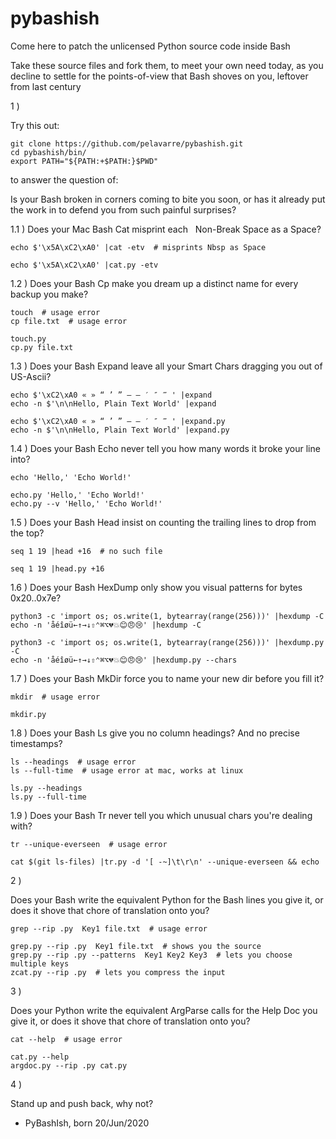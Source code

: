 # pybashish

Come here to patch the unlicensed Python source code inside Bash

Take these source files and fork them, to meet your own need today, as you decline to
settle for the points-of-view that Bash shoves on you, leftover from last century

1 )

Try this out:

    git clone https://github.com/pelavarre/pybashish.git
    cd pybashish/bin/
    export PATH="${PATH:+$PATH:}$PWD"

to answer the question of:

Is your Bash broken in corners coming to bite you soon, or
has it already put the work in to defend you from such painful surprises?

1.1 ) Does your Mac Bash Cat misprint each &nbsp; Non-Break Space as a Space?

    echo $'\x5A\xC2\xA0' |cat -etv  # misprints Nbsp as Space

    echo $'\x5A\xC2\xA0' |cat.py -etv

1.2 ) Does your Bash Cp make you dream up a distinct name for every backup you make?

    touch  # usage error
    cp file.txt  # usage error

    touch.py
    cp.py file.txt

1.3 ) Does your Bash Expand leave all your Smart Chars dragging you out of US-Ascii?

    echo $'\xC2\xA0 « » “ ’ ” – — ′ ″ ‴ ' |expand
    echo -n $'\n\nHello, Plain Text World' |expand

    echo $'\xC2\xA0 « » “ ’ ” – — ′ ″ ‴ ' |expand.py
    echo -n $'\n\nHello, Plain Text World' |expand.py

1.4 ) Does your Bash Echo never tell you how many words it broke your line into?

    echo 'Hello,' 'Echo World!'

    echo.py 'Hello,' 'Echo World!'
    echo.py --v 'Hello,' 'Echo World!'

1.5 ) Does your Bash Head insist on counting the trailing lines to drop from the top?

    seq 1 19 |head +16  # no such file

    seq 1 19 |head.py +16

1.6 ) Does your Bash HexDump only show you visual patterns for bytes 0x20..0x7e?

    python3 -c 'import os; os.write(1, bytearray(range(256)))' |hexdump -C
    echo -n 'åéîøü←↑→↓⇧⌃⌘⌥💔💥😊😠😢' |hexdump -C

    python3 -c 'import os; os.write(1, bytearray(range(256)))' |hexdump.py -C
    echo -n 'åéîøü←↑→↓⇧⌃⌘⌥💔💥😊😠😢' |hexdump.py --chars

1.7 ) Does your Bash MkDir force you to name your new dir before you fill it?

    mkdir  # usage error

    mkdir.py

1.8 ) Does your Bash Ls give you no column headings? And no precise timestamps?

    ls --headings  # usage error
    ls --full-time  # usage error at mac, works at linux

    ls.py --headings
    ls.py --full-time

1.9 ) Does your Bash Tr never tell you which unusual chars you're dealing with?

    tr --unique-everseen  # usage error

    cat $(git ls-files) |tr.py -d '[ -~]\t\r\n' --unique-everseen && echo

2 )

Does your Bash write the equivalent Python for the Bash lines you give it, or does it
shove that chore of translation onto you?

    grep --rip .py  Key1 file.txt  # usage error

    grep.py --rip .py  Key1 file.txt  # shows you the source
    grep.py --rip .py --patterns  Key1 Key2 Key3  # lets you choose multiple keys
    zcat.py --rip .py  # lets you compress the input

3 )

Does your Python write the equivalent ArgParse calls for the Help Doc you give it, or
does it shove that chore of translation onto you?

    cat --help  # usage error

    cat.py --help
    argdoc.py --rip .py cat.py

4 )

Stand up and push back, why not?

- PyBashIsh, born 20/Jun/2020

